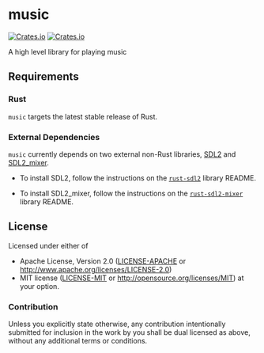 # music
[![Crates.io](https://img.shields.io/crates/v/piston-music.svg)](https://crates.io/crates/piston-music)
[![Crates.io](https://img.shields.io/crates/l/piston-music.svg)](https://github.com/PistonDevelopers/music/blob/master/LICENSE-MIT)


A high level library for playing music

## Requirements

### Rust

`music` targets the latest stable release of Rust.

### External Dependencies

`music` currently depends on two external non-Rust libraries, [SDL2](https://www.libsdl.org/) and
[SDL2_mixer](https://www.libsdl.org/projects/SDL_mixer/).

- To install SDL2, follow the instructions on the 
[`rust-sdl2`](https://github.com/AngryLawyer/rust-sdl2#requirements) library README.

- To install SDL2_mixer, follow the instructions on the
[`rust-sdl2-mixer`](https://github.com/andelf/rust-sdl2_mixer#requirements) library README.

## License

Licensed under either of
 * Apache License, Version 2.0 ([LICENSE-APACHE](LICENSE-APACHE) or http://www.apache.org/licenses/LICENSE-2.0)
 * MIT license ([LICENSE-MIT](LICENSE-MIT) or http://opensource.org/licenses/MIT)
at your option.

### Contribution

Unless you explicitly state otherwise, any contribution intentionally submitted
for inclusion in the work by you shall be dual licensed as above, without any
additional terms or conditions.
